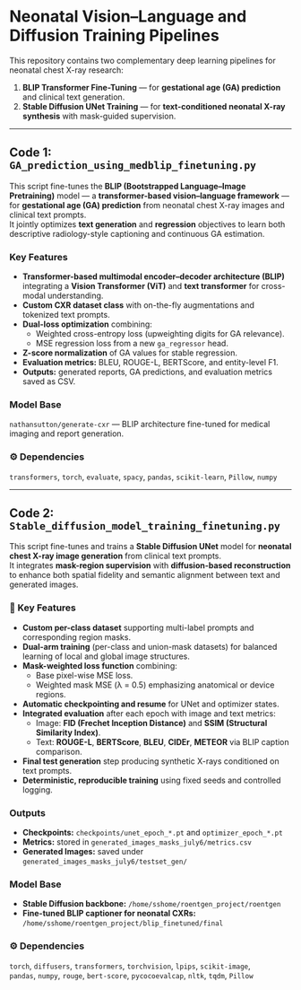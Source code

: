 # Neonatal Vision–Language and Diffusion Training Pipelines

This repository contains two complementary deep learning pipelines for neonatal chest X-ray research:

1. **BLIP Transformer Fine-Tuning** — for **gestational age (GA) prediction** and clinical text generation.  
2. **Stable Diffusion UNet Training** — for **text-conditioned neonatal X-ray synthesis** with mask-guided supervision.

---

## **Code 1: `GA_prediction_using_medblip_finetuning.py`**

This script fine-tunes the **BLIP (Bootstrapped Language–Image Pretraining)** model — a **transformer-based vision–language framework** — for **gestational age (GA) prediction** from neonatal chest X-ray images and clinical text prompts.  
It jointly optimizes **text generation** and **regression** objectives to learn both descriptive radiology-style captioning and continuous GA estimation.

### Key Features
- **Transformer-based multimodal encoder–decoder architecture (BLIP)** integrating a **Vision Transformer (ViT)** and **text transformer** for cross-modal understanding.  
- **Custom CXR dataset class** with on-the-fly augmentations and tokenized text prompts.  
- **Dual-loss optimization** combining:  
  - Weighted cross-entropy loss (upweighting digits for GA relevance).  
  - MSE regression loss from a new `ga_regressor` head.  
- **Z-score normalization** of GA values for stable regression.  
- **Evaluation metrics:** BLEU, ROUGE-L, BERTScore, and entity-level F1.  
- **Outputs:** generated reports, GA predictions, and evaluation metrics saved as CSV.

### Model Base
`nathansutton/generate-cxr` — BLIP architecture fine-tuned for medical imaging and report generation.

### ⚙️ Dependencies
`transformers`, `torch`, `evaluate`, `spacy`, `pandas`, `scikit-learn`, `Pillow`, `numpy`

---

## **Code 2: `Stable_diffusion_model_training_finetuning.py`**

This script fine-tunes and trains a **Stable Diffusion UNet** model for **neonatal chest X-ray image generation** from clinical text prompts.  
It integrates **mask-region supervision** with **diffusion-based reconstruction** to enhance both spatial fidelity and semantic alignment between text and generated images.

### 🔹 Key Features
- **Custom per-class dataset** supporting multi-label prompts and corresponding region masks.  
- **Dual-arm training** (per-class and union-mask datasets) for balanced learning of local and global image structures.  
- **Mask-weighted loss function** combining:  
  - Base pixel-wise MSE loss.  
  - Weighted mask MSE (λ = 0.5) emphasizing anatomical or device regions.  
- **Automatic checkpointing and resume** for UNet and optimizer states.  
- **Integrated evaluation** after each epoch with image and text metrics:  
  - Image: **FID (Frechet Inception Distance)** and **SSIM (Structural Similarity Index)**.  
  - Text: **ROUGE-L**, **BERTScore**, **BLEU**, **CIDEr**, **METEOR** via BLIP caption comparison.  
- **Final test generation** step producing synthetic X-rays conditioned on text prompts.  
- **Deterministic, reproducible training** using fixed seeds and controlled logging.

### Outputs
- **Checkpoints:** `checkpoints/unet_epoch_*.pt` and `optimizer_epoch_*.pt`  
- **Metrics:** stored in `generated_images_masks_july6/metrics.csv`  
- **Generated Images:** saved under `generated_images_masks_july6/testset_gen/`

### Model Base
- **Stable Diffusion backbone:** `/home/sshome/roentgen_project/roentgen`  
- **Fine-tuned BLIP captioner for neonatal CXRs:** `/home/sshome/roentgen_project/blip_finetuned/final`

### ⚙️ Dependencies
`torch`, `diffusers`, `transformers`, `torchvision`, `lpips`, `scikit-image`,  
`pandas`, `numpy`, `rouge`, `bert-score`, `pycocoevalcap`, `nltk`, `tqdm`, `Pillow`
